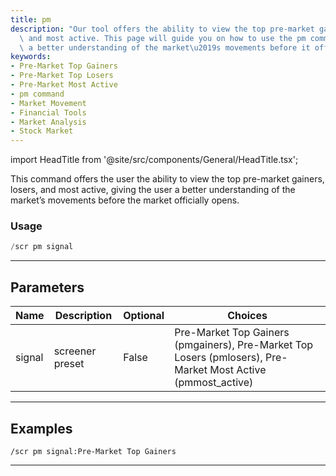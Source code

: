 ```yaml
---
title: pm
description: "Our tool offers the ability to view the top pre-market gainers, losers,\
  \ and most active. This page will guide you on how to use the pm command to have\
  \ a better understanding of the market\u2019s movements before it officially opens."
keywords:
- Pre-Market Top Gainers
- Pre-Market Top Losers
- Pre-Market Most Active
- pm command
- Market Movement
- Financial Tools
- Market Analysis
- Stock Market
---
```


import HeadTitle from '@site/src/components/General/HeadTitle.tsx';

<HeadTitle title="pm - Screeners - Discord - Reference | OpenBB Bot Docs" />

This command offers the user the ability to view the top pre-market gainers, losers, and most active, giving the user a better understanding of the market’s movements before the market officially opens.

### Usage

```python wordwrap
/scr pm signal
```

---

## Parameters

| Name | Description | Optional | Choices |
| ---- | ----------- | -------- | ------- |
| signal | screener preset | False | Pre-Market Top Gainers (pmgainers), Pre-Market Top Losers (pmlosers), Pre-Market Most Active (pmmost_active) |


---

## Examples

```
/scr pm signal:Pre-Market Top Gainers
```

---
